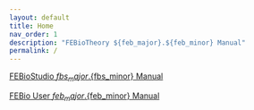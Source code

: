 ```yaml
---
layout: default
title: Home
nav_order: 1
description: "FEBioTheory ${feb_major}.${feb_minor} Manual"
permalink: /
---
```

<a href="https://help.febio.org/docs/FEBioStudio-${fbs_major}-${fbs_minor}/FSM${fbs_major}${fbs_minor}.html">FEBioStudio ${fbs_major}.${fbs_minor} Manual</a>
<br>

<a href="https://help.febio.org/docs/FEBioUser-${feb_major}-${feb_minor}/UM${feb_major}${feb_minor}.html">FEBio User ${feb_major}.${feb_minor} Manual</a>

